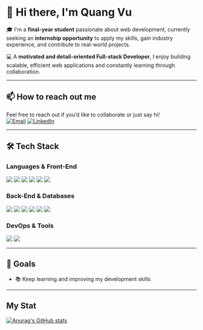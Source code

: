 # 👋 Hi there, I'm Quang Vu

🎓 I'm a **final-year student** passionate about web development, currently seeking an **internship opportunity** to apply my skills, gain industry experience, and contribute to real-world projects.

💻 A **motivated and detail-oriented Full-stack Developer**, I enjoy building scalable, efficient web applications and constantly learning through collaboration.

---

## 📫 How to reach out me

Feel free to reach out if you’d like to collaborate or just say hi!  
[![Email](https://img.shields.io/badge/Email-Contact-informational?style=flat&logo=gmail)](mailto:truongquangvu4103@gmail.com)
[![LinkedIn](https://img.shields.io/badge/LinkedIn-blue?style=flat&logo=linkedin)](https://www.linkedin.com/in/twqxuv)  

---

## 🛠️ Tech Stack

### **Languages & Front-End**

<p>
  <img src="https://img.shields.io/badge/JavaScript-F7DF1E?logo=javascript&logoColor=black&style=for-the-badge" />
  <img src="https://img.shields.io/badge/TypeScript-3178C6?logo=typescript&logoColor=white&style=for-the-badge" />
  <img src="https://img.shields.io/badge/React-61DAFB?logo=react&logoColor=black&style=for-the-badge" />
  <img src="https://img.shields.io/badge/Next.js-000000?logo=nextdotjs&logoColor=white&style=for-the-badge" />
  <img src="https://img.shields.io/badge/ShadCN UI-000000?style=for-the-badge" />
  <img src="https://img.shields.io/badge/Auth.js-0f172a?logo=auth0&logoColor=white&style=for-the-badge" />
</p>

### **Back-End & Databases**

<p>
  <img src="https://img.shields.io/badge/Node.js-339933?logo=node.js&logoColor=white&style=for-the-badge" />
  <img src="https://img.shields.io/badge/Express.js-000000?logo=express&logoColor=white&style=for-the-badge" />
  <img src="https://img.shields.io/badge/NestJS-E0234E?logo=nestjs&logoColor=white&style=for-the-badge" />
  <img src="https://img.shields.io/badge/PostgreSQL-4169E1?logo=postgresql&logoColor=white&style=for-the-badge" />
  <img src="https://img.shields.io/badge/MongoDB-47A248?logo=mongodb&logoColor=white&style=for-the-badge" />
  <img src="https://img.shields.io/badge/Supabase-3ECF8E?logo=supabase&logoColor=white&style=for-the-badge" />
</p>

### **DevOps & Tools**

<p>
  <img src="https://img.shields.io/badge/Docker-2496ED?logo=docker&logoColor=white&style=for-the-badge" />
  <img src="https://img.shields.io/badge/Kubernetes-326CE5?logo=kubernetes&logoColor=white&style=for-the-badge" />
</p>

---

## 🚀 Goals

- 📚 Keep learning and improving my development skills  

---

## My Stat 
[![Anurag's GitHub stats](https://github-readme-stats.vercel.app/api?username=QuangVu41&show_icons=true)](https://github.com/QuangVu41/github-readme-stats)
